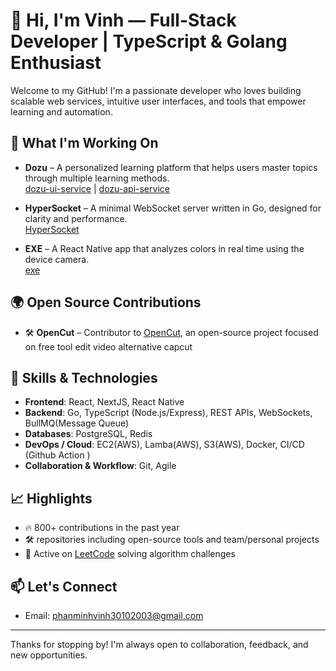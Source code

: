 # 👋 Hi, I'm Vinh — Full-Stack Developer | TypeScript & Golang Enthusiast

Welcome to my GitHub! I'm a passionate developer who loves building scalable web services, intuitive user interfaces, and tools that empower learning and automation.

## 🚀 What I'm Working On

- **Dozu** – A personalized learning platform that helps users master topics through multiple learning methods.  
  [dozu-ui-service](https://github.com/perinst/dozu-ui-service) | [dozu-api-service](https://github.com/perinst/dozu-api-service)

- **HyperSocket** – A minimal WebSocket server written in Go, designed for clarity and performance.  
  [HyperSocket](https://github.com/perinst/HyperSocket)

- **EXE** – A React Native app that analyzes colors in real time using the device camera.  
  [exe](https://github.com/perinst/exe)

## 🌍 Open Source Contributions

- 🛠️ **OpenCut** – Contributor to [OpenCut]([https://github.com/OpenCut](https://github.com/OpenCut-app/OpenCut)), an open-source project focused on free tool edit video alternative capcut
  
## 🧠 Skills & Technologies

- **Frontend**: React, NextJS, React Native
- **Backend**: Go, TypeScript (Node.js/Express), REST APIs, WebSockets, BullMQ(Message Queue)
- **Databases**: PostgreSQL, Redis  
- **DevOps / Cloud**: EC2(AWS), Lamba(AWS), S3(AWS), Docker, CI/CD (Github Action ) 
- **Collaboration & Workflow**: Git, Agile  

## 📈 Highlights

- 🔥 800+ contributions in the past year  
- 🛠️ repositories including open-source tools and team/personal projects  
- 🧪 Active on [LeetCode](https://leetcode.com/u/pity3010/) solving algorithm challenges

## 📫 Let's Connect

- Email: phanminhvinh30102003@gmail.com  


---

Thanks for stopping by! I'm always open to collaboration, feedback, and new opportunities.


<!--
**perinst/perinst** is a ✨ _special_ ✨ repository because its `README.md` (this file) appears on your GitHub profile.

Here are some ideas to get you started:

- 🔭 I’m currently working on ...
- 🌱 I’m currently learning ...
- 👯 I’m looking to collaborate on ...
- 🤔 I’m looking for help with ...
- 💬 Ask me about ...
- 📫 How to reach me: ...
- 😄 Pronouns: ...
- ⚡ Fun fact: ...
-->
